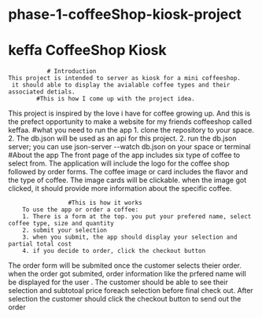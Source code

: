 # phase-1-coffeeShop-kiosk-project
# keffa CoffeeShop Kiosk
               # Introduction
    This project is intended to server as kiosk for a mini coffeeshop.
     it should able to display the avialable coffee types and their associated detials. 
            #This is how I come up with the project idea. 
This project is inspired by the  love i have for coffee growing up. And this is the prefect opportunity to make a website for my friends coffeeshop called keffaa.        #what you need to run the app
        1. clone the repository to your space. 
        2. The db.json will be used as an api for this project.
        2. run the db.json server; you can use json-server --watch db.json on your space or terminal
                #About the app
        The front page of the app includes six type of coffee to select from.
The application will include the logo for the coffee shop followed by order forms. 
The coffee image or card includes the flavor and the type of coffee. 
The image cards will be clickable. 
when the image got clicked, it should provide more information about the specific coffee.

                     #This is how it works
        To use the app or order a coffee:
        1. There is a form at the top. you put your prefered name, select coffee type, size and quantity
        2. submit your selection 
        3. when you submit, the app should display your selection and partial total cost
        4. if you decide to order, click the checkout button 


                    

The order form will be submited once the customer selects theier order.
when the order got submited, order information like the prfered name will be displayed for the user .
The customer should be able to see their selection and subtotoal price foreach selection before final check out. 
After selection the customer should click the checkout button to send out the order 


               


